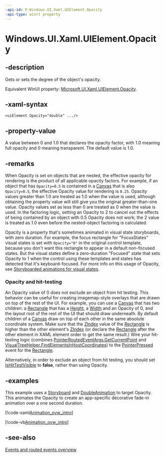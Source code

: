 ```yaml
---
-api-id: P:Windows.UI.Xaml.UIElement.Opacity
-api-type: winrt property
---
```


<!-- Property syntax
public double Opacity { get;  set; }
-->

# Windows.UI.Xaml.UIElement.Opacity

## -description
Gets or sets the degree of the object's opacity.

Equivalent WinUI property: [Microsoft.UI.Xaml.UIElement.Opacity](/windows/winui/api/microsoft.ui.xaml.uielement.opacity).

## -xaml-syntax
```xaml
<uiElement Opacity="double" .../>
```


## -property-value
A value between 0 and 1.0 that declares the opacity factor, with 1.0 meaning full opacity and 0 meaning transparent. The default value is 1.0.

## -remarks
When Opacity is set on objects that are nested, the effective opacity for rendering is the product of all applicable opacity factors. For example, if an object that has `Opacity=0.5` is contained in a [Canvas](../windows.ui.xaml.controls/canvas.md) that is also `Opacity=0.5`, the effective Opacity value for rendering is `0.25`. Opacity values greater than 1.0 are treated as 1.0 when the value is used, although obtaining the property value will still give you the original greater-than-one value. Opacity values set as less than 0 are treated as 0 when the value is used. In the factoring logic, setting an Opacity to 2 to cancel out the effects of being contained by an object with 0.5 Opacity does not work; the 2 value is treated as 1.0 even before the nested-object factoring is calculated.

Opacity is a property that's sometimes animated in visual state storyboards, with zero duration. For example, the focus rectangle for "FocusStates" visual states is set with `Opacity="0"` in the original control template, because you don't want this rectangle to appear in a default non-focused states. But the visual states define a zero-duration "Focused" state that sets Opacity to 1 when the control using these templates and states has detected that it's keyboard-focused. For more info on this usage of Opacity, see [Storyboarded animations for visual states](/previous-versions/windows/apps/jj819808(v=win.10)).

### Opacity and hit-testing

An Opacity value of 0 does not exclude an object from hit testing. This behavior can be useful for creating imagemap-style overlays that are drawn on top of the rest of the UI. For example, you can use a [Canvas](../windows.ui.xaml.controls/canvas.md) that has two children: a [Rectangle](../windows.ui.xaml.shapes/rectangle.md) that has a [Height](frameworkelement_height.md), a [Width](frameworkelement_width.md) and an Opacity of 0, and the layout root of the rest of the UI that should draw underneath. By default children of a [Canvas](../windows.ui.xaml.controls/canvas.md) draw on top of each other in the same absolute coordinate system. Make sure that the [ZIndex](/uwp/api/windows.ui.xaml.controls.canvas.zindex) value of the [Rectangle](../windows.ui.xaml.shapes/rectangle.md) is higher than the other element's [ZIndex](/uwp/api/windows.ui.xaml.controls.canvas.zindex) (or declare the [Rectangle](../windows.ui.xaml.shapes/rectangle.md) after the other element in XAML element order to get the same result.) Wire your hit-testing logic (combines [PointerRoutedEventArgs.GetCurrentPoint](../windows.ui.input/pointerpoint_getcurrentpoint_131721878.md) and [VisualTreeHelper.FindElementsInHostCoordinates](../windows.ui.xaml.media/visualtreehelper_findelementsinhostcoordinates_1478853318.md)) to the [PointerPressed](uielement_pointerpressed.md) event for the [Rectangle](../windows.ui.xaml.shapes/rectangle.md).

Alternatively, in order to exclude an object from hit testing, you should set [IsHitTestVisible](uielement_ishittestvisible.md) to **false**, rather than using Opacity.

## -examples
This example uses a [Storyboard](../windows.ui.xaml.media.animation/storyboard.md) and [DoubleAnimation](../windows.ui.xaml.media.animation/doubleanimation.md) to target Opacity. This animates the Opacity to create an app-specific decorative fade-in animation over a one second duration.



[!code-xaml[Animation_ovw_intro](../windows.ui.xaml/code/animation_ovw_intro/csharp/Page.xaml#SnippetAnimation_ovw_intro)]

[!code-vb[Animation_ovw_intro](../windows.ui.xaml/code/animation_ovw_intro/vbnet/Page.xaml.vb#SnippetAnimation_ovw_intro_code)]

## -see-also
[Events and routed events overview](/windows/uwp/xaml-platform/events-and-routed-events-overview)
